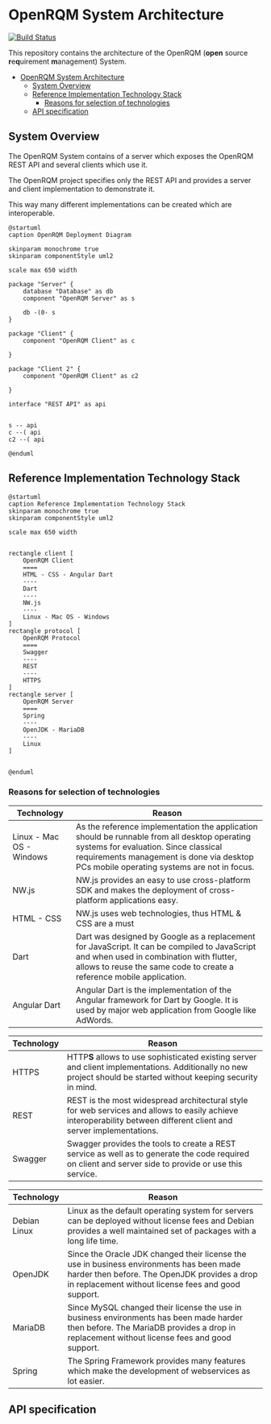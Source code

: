 # OpenRQM System Architecture

[![Build Status](https://dev.azure.com/OpenRQM/OpenRQM/_apis/build/status/openrqm.openrqm-docs?branchName=master)](https://dev.azure.com/OpenRQM/OpenRQM/_build/latest?definitionId=5&branchName=master)

This repository contains the architecture of the OpenRQM (**open** source **r**e**q**uirement **m**anagement) System.

- [OpenRQM System Architecture](#openrqm-system-architecture)
  - [System Overview](#system-overview)
  - [Reference Implementation Technology Stack](#reference-implementation-technology-stack)
    - [Reasons for selection of technologies](#reasons-for-selection-of-technologies)
  - [API specification](#api-specification)


## System Overview

The OpenRQM System contains of a server which exposes the OpenRQM REST API and several clients which use it.

The OpenRQM project specifies only the REST API and provides a server and client implementation to demonstrate it.

This way many different implementations can be created which are interoperable.

```plantuml
@startuml
caption OpenRQM Deployment Diagram

skinparam monochrome true
skinparam componentStyle uml2

scale max 650 width

package "Server" {
    database "Database" as db
    component "OpenRQM Server" as s

    db -(0- s
}

package "Client" {
    component "OpenRQM Client" as c

}

package "Client 2" {
    component "OpenRQM Client" as c2

}

interface "REST API" as api


s -- api
c --( api
c2 --( api

@enduml
```

## Reference Implementation Technology Stack

```plantuml
@startuml
caption Reference Implementation Technology Stack
skinparam monochrome true
skinparam componentStyle uml2

scale max 650 width


rectangle client [
    OpenRQM Client
    ====
    HTML - CSS - Angular Dart
    ----
    Dart
    ----
    NW.js
    ----
    Linux - Mac OS - Windows
]
rectangle protocol [
    OpenRQM Protocol
    ====
    Swagger
    ----
    REST
    ----
    HTTPS
]
rectangle server [
    OpenRQM Server
    ====
    Spring
    ----
    OpenJDK - MariaDB
    ----
    Linux
]


@enduml
```

### Reasons for selection of technologies

| Technology               | Reason                                                                                                                                                                                                                           |
| ------------------------ | -------------------------------------------------------------------------------------------------------------------------------------------------------------------------------------------------------------------------------- |
| Linux - Mac OS - Windows | As the reference implementation the application should be runnable from all desktop operating systems for evaluation. Since classical requirements management is done via desktop PCs mobile operating systems are not in focus. |
| NW.js                    | NW.js provides an easy to use cross-platform SDK and makes the deployment of cross-platform applications easy.                                                                                                                   |
| HTML - CSS               | NW.js uses web technologies, thus HTML & CSS are a must                                                                                                                                                                          |
| Dart                     | Dart was designed by Google as a replacement for JavaScript. It can be compiled to JavaScript and when used in combination with flutter, allows to reuse the same code to create a reference mobile application.                 |
| Angular Dart             | Angular Dart is the implementation of the Angular framework for Dart by Google. It is used by major web application from Google like AdWords.                                                                                    |

| Technology | Reason                                                                                                                                                              |
| ---------- | ------------------------------------------------------------------------------------------------------------------------------------------------------------------- |
| HTTPS      | HTTP**S** allows to use sophisticated existing server and client implementations. Additionally no new project should be started without keeping security in mind.   |
| REST       | REST is the most widespread architectural style for web services and allows to easily achieve interoperability between different client and server implementations. |
| Swagger    | Swagger provides the tools to create a REST service as well as to generate the code required on client and server side to provide or use this service.              |

| Technology   | Reason                                                                                                                                                                                          |
| ------------ | ----------------------------------------------------------------------------------------------------------------------------------------------------------------------------------------------- |
| Debian Linux | Linux as the default operating system for servers can be deployed without license fees and Debian provides a well maintained set of packages with a long life time.                             |
| OpenJDK      | Since the Oracle JDK changed their license the use in business environments has been made harder then before. The OpenJDK provides a drop in replacement without license fees and good support. |
| MariaDB      | Since MySQL changed their license the use in business environments has been made harder then before. The MariaDB provides a drop in replacement without license fees and good support.          |
| Spring       | The Spring Framework provides many features which make the development of webservices as lot easier.                                                                                            |


## API specification

